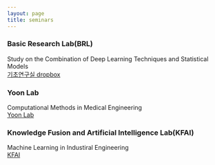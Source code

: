 ```yaml
---
layout: page
title: seminars
---
```


### Basic Research Lab(BRL)
Study on the Combination of Deep Learning Techniques and Statistical Models <br>
[기초연구실 dropbox](https://www.dropbox.com/home/BRL-reading)

### Yoon Lab
Computational Methods in Medical Engineering <br>
[Yoon Lab](https://sites.google.com/view/yoonlabyonsei/)


### Knowledge Fusion and Artificial Intelligence Lab(KFAI)
Machine Learning in Industiral Engineering <br>
[KFAI](https://kfai.yonsei.ac.kr/home)

